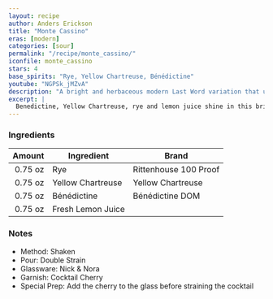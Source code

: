 ```yaml
---
layout: recipe
author: Anders Erickson
title: "Monte Cassino"
eras: [modern]
categories: [sour]
permalink: "/recipe/monte_cassino/"
iconfile: monte_cassino
stars: 4
base_spirits: "Rye, Yellow Chartreuse, Bénédictine"
youtube: "NGPSk_jMZvA"
description: "A bright and herbaceous modern Last Word variation that uses rye whiskey as its base spirit."
excerpt: |
  Benedictine, Yellow Chartreuse, rye and lemon juice shine in this bright, herbaceous Last Word variation.
---
```


### Ingredients

|  Amount | Ingredient        | Brand                 |
| ------: | ----------------- | --------------------- |
| 0.75 oz | Rye               | Rittenhouse 100 Proof |
| 0.75 oz | Yellow Chartreuse | Yellow Chartreuse     |
| 0.75 oz | Bénédictine       | Bénédictine DOM       |
| 0.75 oz | Fresh Lemon Juice |

### Notes

- Method: Shaken
- Pour: Double Strain
- Glassware: Nick & Nora
- Garnish: Cocktail Cherry
- Special Prep: Add the cherry to the glass before straining the cocktail
